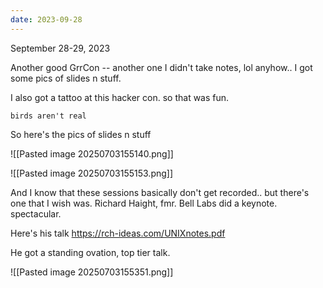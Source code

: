 ```yaml
---
date: 2023-09-28
---
```



September 28-29, 2023

Another good GrrCon -- another one I didn't take notes, lol
anyhow.. I got some pics of slides n stuff.

I also got a tattoo at this hacker con. so that was fun.

`birds aren't real`

So here's the pics of slides n stuff

![[Pasted image 20250703155140.png]]

![[Pasted image 20250703155153.png]]

And I know that these sessions basically don't get recorded.. but there's one that I wish was. Richard Haight, fmr. Bell Labs did a keynote. spectacular. 

Here's his talk
https://rch-ideas.com/UNIXnotes.pdf

He got a standing ovation, top tier talk. 

![[Pasted image 20250703155351.png]]